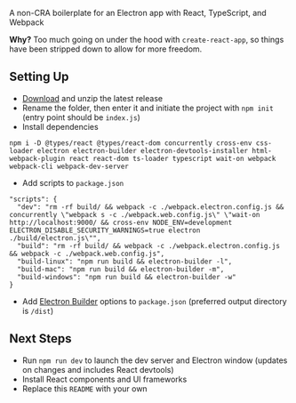 A non-CRA boilerplate for an Electron app with React, TypeScript, and Webpack

**Why?** Too much going on under the hood with `create-react-app`, so things have been stripped down to allow for more freedom.

## Setting Up
* [Download](https://github.com/slashinfty/nocra-electron-ts/archive/refs/heads/main.zip) and unzip the latest release
* Rename the folder, then enter it and initiate the project with `npm init` (entry point should be `index.js`)
* Install dependencies

```
npm i -D @types/react @types/react-dom concurrently cross-env css-loader electron electron-builder electron-devtools-installer html-webpack-plugin react react-dom ts-loader typescript wait-on webpack webpack-cli webpack-dev-server
```

* Add scripts to `package.json`

```
"scripts": {
  "dev": "rm -rf build/ && webpack -c ./webpack.electron.config.js && concurrently \"webpack s -c ./webpack.web.config.js\" \"wait-on http://localhost:9000/ && cross-env NODE_ENV=development ELECTRON_DISABLE_SECURITY_WARNINGS=true electron ./build/electron.js\"",
  "build": "rm -rf build/ && webpack -c ./webpack.electron.config.js && webpack -c ./webpack.web.config.js",
  "build-linux": "npm run build && electron-builder -l",
  "build-mac": "npm run build && electron-builder -m",
  "build-windows": "npm run build && electron-builder -w"
}
```

* Add [Electron Builder](https://www.electron.build/configuration/configuration#configuration) options to `package.json` (preferred output directory is `/dist`)

## Next Steps
* Run `npm run dev` to launch the dev server and Electron window (updates on changes and includes React devtools)
* Install React components and UI frameworks
* Replace this `README` with your own